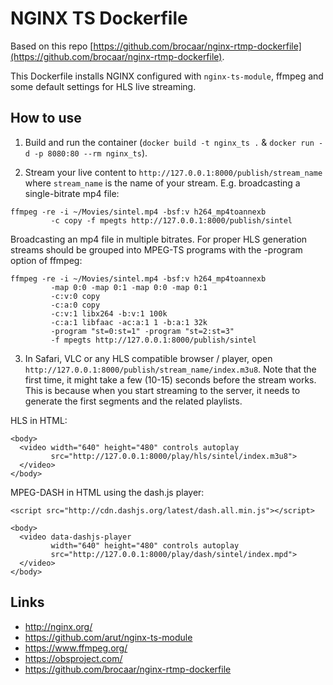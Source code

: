 NGINX TS Dockerfile
=====================

Based on this repo [https://github.com/brocaar/nginx-rtmp-dockerfile](https://github.com/brocaar/nginx-rtmp-dockerfile).

This Dockerfile installs NGINX configured with `nginx-ts-module`, ffmpeg
and some default settings for HLS live streaming.

How to use
----------

1. Build and run the container (`docker build -t nginx_ts .` &
   `docker run -d -p 8080:80 --rm nginx_ts`).

2. Stream your live content to `http://127.0.0.1:8000/publish/stream_name` where
   `stream_name` is the name of your stream. E.g. broadcasting a single-bitrate mp4 file:
```
ffmpeg -re -i ~/Movies/sintel.mp4 -bsf:v h264_mp4toannexb
         -c copy -f mpegts http://127.0.0.1:8000/publish/sintel
```
Broadcasting an mp4 file in multiple bitrates. For proper HLS generation streams should be grouped into MPEG-TS programs with the -program option of ffmpeg:
```
ffmpeg -re -i ~/Movies/sintel.mp4 -bsf:v h264_mp4toannexb
         -map 0:0 -map 0:1 -map 0:0 -map 0:1
         -c:v:0 copy
         -c:a:0 copy
         -c:v:1 libx264 -b:v:1 100k
         -c:a:1 libfaac -ac:a:1 1 -b:a:1 32k
         -program "st=0:st=1" -program "st=2:st=3"
         -f mpegts http://127.0.0.1:8000/publish/sintel
```

3. In Safari, VLC or any HLS compatible browser / player, open
   `http://127.0.0.1:8000/publish/stream_name/index.m3u8`. Note that the first time,
   it might take a few (10-15) seconds before the stream works. This is because
   when you start streaming to the server, it needs to generate the first
   segments and the related playlists.

HLS in HTML:

```
<body>
  <video width="640" height="480" controls autoplay
         src="http://127.0.0.1:8000/play/hls/sintel/index.m3u8">
  </video>
</body>
```

MPEG-DASH in HTML using the dash.js player:

```
<script src="http://cdn.dashjs.org/latest/dash.all.min.js"></script>

<body>
  <video data-dashjs-player
         width="640" height="480" controls autoplay
         src="http://127.0.0.1:8000/play/dash/sintel/index.mpd">
  </video>
</body>
```


Links
-----

* http://nginx.org/
* https://github.com/arut/nginx-ts-module
* https://www.ffmpeg.org/
* https://obsproject.com/
* https://github.com/brocaar/nginx-rtmp-dockerfile
